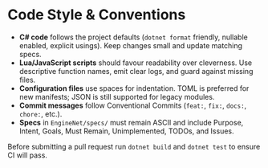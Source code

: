 # Code Style & Conventions

- **C# code** follows the project defaults (`dotnet format` friendly, nullable enabled, explicit usings). Keep changes small and update matching specs.
- **Lua/JavaScript scripts** should favour readability over cleverness. Use descriptive function names, emit clear logs, and guard against missing files.
- **Configuration files** use spaces for indentation. TOML is preferred for new manifests; JSON is still supported for legacy modules.
- **Commit messages** follow Conventional Commits (`feat:`, `fix:`, `docs:`, `chore:`, etc.).
- **Specs** in `EngineNet/specs/` must remain ASCII and include Purpose, Intent, Goals, Must Remain, Unimplemented, TODOs, and Issues.

Before submitting a pull request run `dotnet build` and `dotnet test` to ensure CI will pass.
